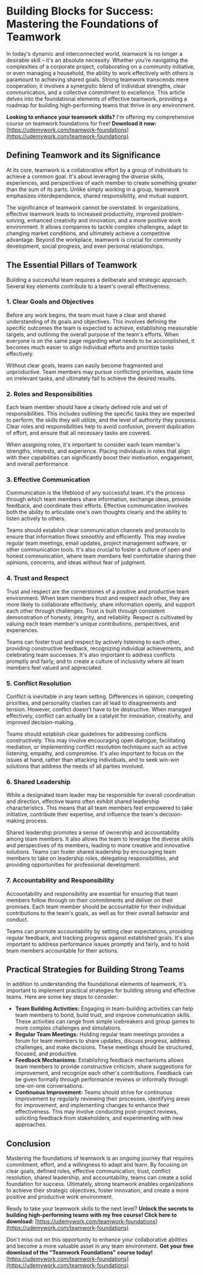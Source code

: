 # Building Blocks for Success: Mastering the Foundations of Teamwork

In today's dynamic and interconnected world, teamwork is no longer a desirable skill – it's an absolute necessity. Whether you're navigating the complexities of a corporate project, collaborating on a community initiative, or even managing a household, the ability to work effectively with others is paramount to achieving shared goals. Strong teamwork transcends mere cooperation; it involves a synergistic blend of individual strengths, clear communication, and a collective commitment to excellence. This article delves into the foundational elements of effective teamwork, providing a roadmap for building high-performing teams that thrive in any environment.

**Looking to enhance your teamwork skills?** I'm offering my comprehensive course on teamwork foundations for free! **Download it now:** [https://udemywork.com/teamwork-foundations](https://udemywork.com/teamwork-foundations)

## Defining Teamwork and its Significance

At its core, teamwork is a collaborative effort by a group of individuals to achieve a common goal. It's about leveraging the diverse skills, experiences, and perspectives of each member to create something greater than the sum of its parts. Unlike simply working in a group, teamwork emphasizes interdependence, shared responsibility, and mutual support.

The significance of teamwork cannot be overstated. In organizations, effective teamwork leads to increased productivity, improved problem-solving, enhanced creativity and innovation, and a more positive work environment. It allows companies to tackle complex challenges, adapt to changing market conditions, and ultimately achieve a competitive advantage. Beyond the workplace, teamwork is crucial for community development, social progress, and even personal relationships.

## The Essential Pillars of Teamwork

Building a successful team requires a deliberate and strategic approach. Several key elements contribute to a team's overall effectiveness:

### 1. Clear Goals and Objectives

Before any work begins, the team must have a clear and shared understanding of its goals and objectives. This involves defining the specific outcomes the team is expected to achieve, establishing measurable targets, and outlining the overall purpose of the team's efforts. When everyone is on the same page regarding what needs to be accomplished, it becomes much easier to align individual efforts and prioritize tasks effectively.

Without clear goals, teams can easily become fragmented and unproductive. Team members may pursue conflicting priorities, waste time on irrelevant tasks, and ultimately fail to achieve the desired results.

### 2. Roles and Responsibilities

Each team member should have a clearly defined role and set of responsibilities. This includes outlining the specific tasks they are expected to perform, the skills they will utilize, and the level of authority they possess. Clear roles and responsibilities help to avoid confusion, prevent duplication of effort, and ensure that all necessary tasks are covered.

When assigning roles, it's important to consider each team member's strengths, interests, and experience. Placing individuals in roles that align with their capabilities can significantly boost their motivation, engagement, and overall performance.

### 3. Effective Communication

Communication is the lifeblood of any successful team. It's the process through which team members share information, exchange ideas, provide feedback, and coordinate their efforts. Effective communication involves both the ability to articulate one's own thoughts clearly and the ability to listen actively to others.

Teams should establish clear communication channels and protocols to ensure that information flows smoothly and efficiently. This may involve regular team meetings, email updates, project management software, or other communication tools. It's also crucial to foster a culture of open and honest communication, where team members feel comfortable sharing their opinions, concerns, and ideas without fear of judgment.

### 4. Trust and Respect

Trust and respect are the cornerstones of a positive and productive team environment. When team members trust and respect each other, they are more likely to collaborate effectively, share information openly, and support each other through challenges. Trust is built through consistent demonstration of honesty, integrity, and reliability. Respect is cultivated by valuing each team member's unique contributions, perspectives, and experiences.

Teams can foster trust and respect by actively listening to each other, providing constructive feedback, recognizing individual achievements, and celebrating team successes. It's also important to address conflicts promptly and fairly, and to create a culture of inclusivity where all team members feel valued and appreciated.

### 5. Conflict Resolution

Conflict is inevitable in any team setting. Differences in opinion, competing priorities, and personality clashes can all lead to disagreements and tension. However, conflict doesn't have to be destructive. When managed effectively, conflict can actually be a catalyst for innovation, creativity, and improved decision-making.

Teams should establish clear guidelines for addressing conflicts constructively. This may involve encouraging open dialogue, facilitating mediation, or implementing conflict resolution techniques such as active listening, empathy, and compromise. It's also important to focus on the issues at hand, rather than attacking individuals, and to seek win-win solutions that address the needs of all parties involved.

### 6. Shared Leadership

While a designated team leader may be responsible for overall coordination and direction, effective teams often exhibit shared leadership characteristics. This means that all team members feel empowered to take initiative, contribute their expertise, and influence the team's decision-making process.

Shared leadership promotes a sense of ownership and accountability among team members. It also allows the team to leverage the diverse skills and perspectives of its members, leading to more creative and innovative solutions. Teams can foster shared leadership by encouraging team members to take on leadership roles, delegating responsibilities, and providing opportunities for professional development.

### 7. Accountability and Responsibility

Accountability and responsibility are essential for ensuring that team members follow through on their commitments and deliver on their promises. Each team member should be accountable for their individual contributions to the team's goals, as well as for their overall behavior and conduct.

Teams can promote accountability by setting clear expectations, providing regular feedback, and tracking progress against established goals. It's also important to address performance issues promptly and fairly, and to hold team members accountable for their actions.

## Practical Strategies for Building Strong Teams

In addition to understanding the foundational elements of teamwork, it's important to implement practical strategies for building strong and effective teams. Here are some key steps to consider:

*   **Team Building Activities:** Engaging in team-building activities can help team members to bond, build trust, and improve communication skills. These activities can range from simple icebreakers and group games to more complex challenges and simulations.
*   **Regular Team Meetings:** Holding regular team meetings provides a forum for team members to share updates, discuss progress, address challenges, and make decisions. These meetings should be structured, focused, and productive.
*   **Feedback Mechanisms:** Establishing feedback mechanisms allows team members to provide constructive criticism, share suggestions for improvement, and recognize each other's contributions. Feedback can be given formally through performance reviews or informally through one-on-one conversations.
*   **Continuous Improvement:** Teams should strive for continuous improvement by regularly reviewing their processes, identifying areas for improvement, and implementing changes to enhance their effectiveness. This may involve conducting post-project reviews, soliciting feedback from stakeholders, and experimenting with new approaches.

## Conclusion

Mastering the foundations of teamwork is an ongoing journey that requires commitment, effort, and a willingness to adapt and learn. By focusing on clear goals, defined roles, effective communication, trust, conflict resolution, shared leadership, and accountability, teams can create a solid foundation for success. Ultimately, strong teamwork enables organizations to achieve their strategic objectives, foster innovation, and create a more positive and productive work environment.

Ready to take your teamwork skills to the next level? **Unlock the secrets to building high-performing teams with my free course! Click here to download:** [https://udemywork.com/teamwork-foundations](https://udemywork.com/teamwork-foundations)

Don't miss out on this opportunity to enhance your collaborative abilities and become a more valuable asset in any team environment. **Get your free download of the "Teamwork Foundations" course today!** [https://udemywork.com/teamwork-foundations](https://udemywork.com/teamwork-foundations)
